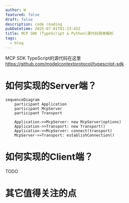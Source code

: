 ```yaml
---
author: W
featured: false
draft: false
description: code reading
pubDatetime: 2025-07-01T01:23:45Z
title: MCP SDK (TypeScript & Python)源代码简单解析
tags:
  - blog
---
```


MCP SDK TypeScript的源代码在这里 https://github.com/modelcontextprotocol/typescript-sdk

# 如何实现的Server端？

```mermaid
sequenceDiagram
    participant Application
    participant McpServer
    participant Transport

    Application->>McpServer: new McpServer(options)
    Application->>Transport: new Transport()
    Application->>McpServer: connect(transport)
    McpServer->>Transport: establishConnection()
```

# 如何实现的Client端？

TODO

# 其它值得关注的点
